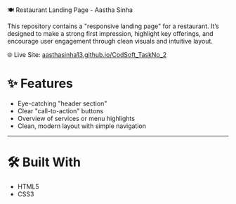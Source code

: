   🍽 Restaurant Landing Page - Aastha Sinha

This repository contains a "responsive landing page" for a restaurant. It’s designed to make a strong first impression, highlight key offerings, and encourage user engagement through clean visuals and intuitive layout.

🌐 Live Site: [aasthasinha13.github.io/CodSoft_TaskNo_2](https://aasthasinha13.github.io/CodSoft_TaskNo_2/)


# ✨ Features

- Eye-catching "header section"
- Clear "call-to-action" buttons
- Overview of services or menu highlights
- Clean, modern layout with simple navigation

---

# 🛠 Built With

- HTML5
- CSS3

